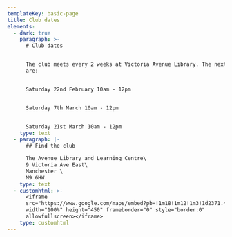 ```yaml
---
templateKey: basic-page
title: Club dates
elements:
  - dark: true
    paragraph: >-
      # Club dates


      The club meets every 2 weeks at Victoria Avenue Library. The next dates
      are:


      Saturday 22nd February 10am - 12pm


      Saturday 7th March 10am - 12pm


      Saturday 21st March 10am - 12pm
    type: text
  - paragraph: |-
      ## Find the club

      The Avenue Library and Learning Centre\
      9 Victoria Ave East\
      Manchester \
      M9 6HW
    type: text
  - customhtml: >-
      <iframe
      src="https://www.google.com/maps/embed?pb=!1m18!1m12!1m3!1d2371.4167836305364!2d-2.209104684476095!3d53.53247206845487!2m3!1f0!2f0!3f0!3m2!1i1024!2i768!4f13.1!3m3!1m2!1s0x4887999edb6f7fcb%3A0x1c9a560dcf330867!2sThe+Avenue+Library+and+Learning+Centre!5e0!3m2!1sen!2suk!4v1554335069503!5m2!1sen!2suk"
      width="100%" height="450" frameborder="0" style="border:0"
      allowfullscreen></iframe>
    type: customhtml
---
```


